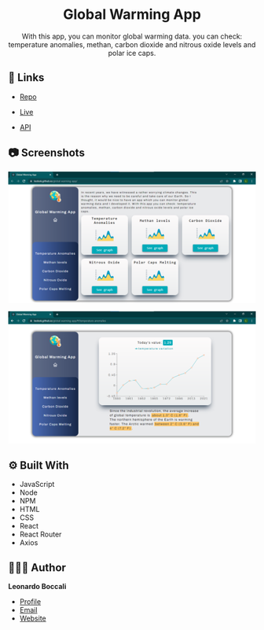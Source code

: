 <h1 align="center">Global Warming App</h1>
<p align="center">With this app, you can monitor global warming data.
    you can check: temperature anomalies, methan, carbon dioxide and nitrous oxide levels and polar ice caps.
</p>

## 📎 Links

- [Repo](https://github.com/LeoBok/global-warming-app "Global Warming App Repo")

- [Live](https://leobok.github.io/global-warming-app/ "Live Project")

- [API](https://global-warming.org/ "API")

## 📷 Screenshots

![Home Page](src/images/home-screenshot.png "Home Page")

![Single Component Exaple](src/images/secondary-screenshot.png "Single Component Example")


## ⚙ Built With

- JavaScript
- Node
- NPM
- HTML
- CSS
- React
- React Router
- Axios

## 👨🏻‍💻 Author

**Leonardo Boccali**

- [Profile](https://github.com/LeoBok/ "Leonardo Boccali")
- [Email](mailto:leonardoboccali19@gmail.com?subject=Hi "Hi!")
- [Website](https://leobok.github.io/my-portfolio/ "Welcome")
